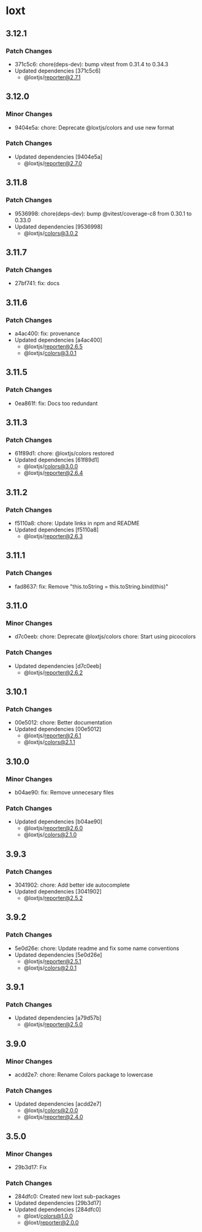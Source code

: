 # loxt

## 3.12.1

### Patch Changes

- 371c5c6: chore(deps-dev): bump vitest from 0.31.4 to 0.34.3
- Updated dependencies [371c5c6]
  - @loxtjs/reporter@2.7.1

## 3.12.0

### Minor Changes

- 9404e5a: chore: Deprecate @loxtjs/colors and use new format

### Patch Changes

- Updated dependencies [9404e5a]
  - @loxtjs/reporter@2.7.0

## 3.11.8

### Patch Changes

- 9536998: chore(deps-dev): bump @vitest/coverage-c8 from 0.30.1 to 0.33.0
- Updated dependencies [9536998]
  - @loxtjs/colors@3.0.2

## 3.11.7

### Patch Changes

- 27bf741: fix: docs

## 3.11.6

### Patch Changes

- a4ac400: fix: provenance
- Updated dependencies [a4ac400]
  - @loxtjs/reporter@2.6.5
  - @loxtjs/colors@3.0.1

## 3.11.5

### Patch Changes

- 0ea861f: fix: Docs too redundant

## 3.11.3

### Patch Changes

- 61f89d1: chore: @loxtjs/colors restored
- Updated dependencies [61f89d1]
  - @loxtjs/colors@3.0.0
  - @loxtjs/reporter@2.6.4

## 3.11.2

### Patch Changes

- f5110a8: chore: Update links in npm and README
- Updated dependencies [f5110a8]
  - @loxtjs/reporter@2.6.3

## 3.11.1

### Patch Changes

- fad8637: fix: Remove "this.toString = this.toString.bind(this)"

## 3.11.0

### Minor Changes

- d7c0eeb: chore: Deprecate @loxtjs/colors
  chore: Start using picocolors

### Patch Changes

- Updated dependencies [d7c0eeb]
  - @loxtjs/reporter@2.6.2

## 3.10.1

### Patch Changes

- 00e5012: chore: Better documentation
- Updated dependencies [00e5012]
  - @loxtjs/reporter@2.6.1
  - @loxtjs/colors@2.1.1

## 3.10.0

### Minor Changes

- b04ae90: fix: Remove unnecesary files

### Patch Changes

- Updated dependencies [b04ae90]
  - @loxtjs/reporter@2.6.0
  - @loxtjs/colors@2.1.0

## 3.9.3

### Patch Changes

- 3041902: chore: Add better ide autocomplete
- Updated dependencies [3041902]
  - @loxtjs/reporter@2.5.2

## 3.9.2

### Patch Changes

- 5e0d26e: chore: Update readme and fix some name conventions
- Updated dependencies [5e0d26e]
  - @loxtjs/reporter@2.5.1
  - @loxtjs/colors@2.0.1

## 3.9.1

### Patch Changes

- Updated dependencies [a79d57b]
  - @loxtjs/reporter@2.5.0

## 3.9.0

### Minor Changes

- acdd2e7: chore: Rename Colors package to lowercase

### Patch Changes

- Updated dependencies [acdd2e7]
  - @loxtjs/colors@2.0.0
  - @loxtjs/reporter@2.4.0

## 3.5.0

### Minor Changes

- 29b3d17: Fix

### Patch Changes

- 284dfc0: Created new loxt sub-packages
- Updated dependencies [29b3d17]
- Updated dependencies [284dfc0]
  - @loxt/colors@1.0.0
  - @loxt/reporter@2.0.0
